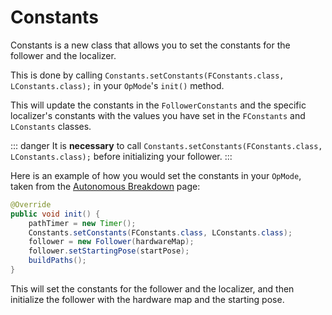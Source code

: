 # Constants

Constants is a new class that allows you to set the constants for the follower and the localizer. 

This is done by calling `Constants.setConstants(FConstants.class, LConstants.class);` in your `OpMode`'s `init()` method. 

This will update the constants in the `FollowerConstants` and the specific localizer's constants with the values you have set in the `FConstants` and `LConstants` classes.

::: danger
It is **necessary** to call `Constants.setConstants(FConstants.class, LConstants.class);` before initializing your follower.
:::

Here is an example of how you would set the constants in your `OpMode`, taken from the [Autonomous Breakdown](../examples/buildauto.md) page:

```java
@Override
public void init() {
    pathTimer = new Timer();
    Constants.setConstants(FConstants.class, LConstants.class);
    follower = new Follower(hardwareMap);
    follower.setStartingPose(startPose);
    buildPaths();
}
```

This will set the constants for the follower and the localizer, and then initialize the follower with the hardware map and the starting pose.

